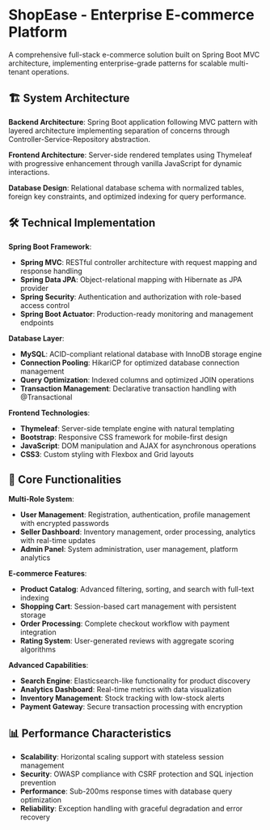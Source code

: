# ShopEase - Enterprise E-commerce Platform

A comprehensive full-stack e-commerce solution built on Spring Boot MVC architecture, implementing enterprise-grade patterns for scalable multi-tenant operations.

## 🏗️ System Architecture

**Backend Architecture**: Spring Boot application following MVC pattern with layered architecture implementing separation of concerns through Controller-Service-Repository abstraction.

**Frontend Architecture**: Server-side rendered templates using Thymeleaf with progressive enhancement through vanilla JavaScript for dynamic interactions.

**Database Design**: Relational database schema with normalized tables, foreign key constraints, and optimized indexing for query performance.

## 🛠️ Technical Implementation

**Spring Boot Framework**:
- **Spring MVC**: RESTful controller architecture with request mapping and response handling
- **Spring Data JPA**: Object-relational mapping with Hibernate as JPA provider
- **Spring Security**: Authentication and authorization with role-based access control
- **Spring Boot Actuator**: Production-ready monitoring and management endpoints

**Database Layer**:
- **MySQL**: ACID-compliant relational database with InnoDB storage engine
- **Connection Pooling**: HikariCP for optimized database connection management
- **Query Optimization**: Indexed columns and optimized JOIN operations
- **Transaction Management**: Declarative transaction handling with @Transactional

**Frontend Technologies**:
- **Thymeleaf**: Server-side template engine with natural templating
- **Bootstrap**: Responsive CSS framework for mobile-first design
- **JavaScript**: DOM manipulation and AJAX for asynchronous operations
- **CSS3**: Custom styling with Flexbox and Grid layouts

## 🔧 Core Functionalities

**Multi-Role System**:
- **User Management**: Registration, authentication, profile management with encrypted passwords
- **Seller Dashboard**: Inventory management, order processing, analytics with real-time updates
- **Admin Panel**: System administration, user management, platform analytics

**E-commerce Features**:
- **Product Catalog**: Advanced filtering, sorting, and search with full-text indexing
- **Shopping Cart**: Session-based cart management with persistent storage
- **Order Processing**: Complete checkout workflow with payment integration
- **Rating System**: User-generated reviews with aggregate scoring algorithms

**Advanced Capabilities**:
- **Search Engine**: Elasticsearch-like functionality for product discovery
- **Analytics Dashboard**: Real-time metrics with data visualization
- **Inventory Management**: Stock tracking with low-stock alerts
- **Payment Gateway**: Secure transaction processing with encryption

## 📊 Performance Characteristics

- **Scalability**: Horizontal scaling support with stateless session management
- **Security**: OWASP compliance with CSRF protection and SQL injection prevention
- **Performance**: Sub-200ms response times with database query optimization
- **Reliability**: Exception handling with graceful degradation and error recovery

